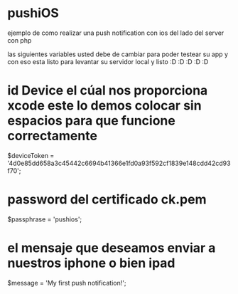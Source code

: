 pushiOS
=======

ejemplo de como realizar una push notification con ios del lado del server con php

las siguientes variables usted debe de cambiar para poder testear su app y con eso esta listo para levantar su servidor local y listo :D :D :D :D :D

# id Device el cúal nos proporciona xcode este lo demos colocar sin espacios para que funcione correctamente
$deviceToken = '4d0e85dd658a3c45442c6694b41366e1fd0a93f592cf1839e148cdd42cd93f70';

# password del certificado ck.pem
$passphrase = 'pushios';

# el mensaje que deseamos enviar a nuestros iphone o bien ipad
$message = 'My first push notification!';
